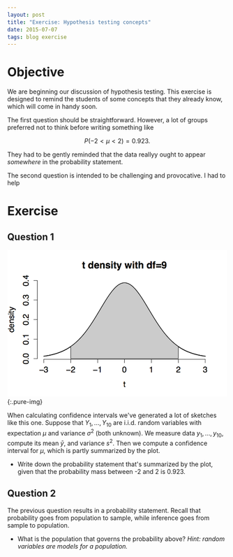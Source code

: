 ```yaml
---
layout: post
title: "Exercise: Hypothesis testing concepts"
date: 2015-07-07
tags: blog exercise
---
```


# Objective
We are beginning our discussion of hypothesis testing. This exercise is designed to remind the students of some concepts that they already know, which will come in handy soon.

The first question should be straightforward. However, a lot of groups preferred not to think before writing something like 

$$P( -2 < \mu < 2) = 0.923.$$

They had to be gently reminded that the data reallyy ought to appear *somewhere* in the probability statement.

The second question is intended to be challenging and provocative. I had to help 

# Exercise

## Question 1

![Density of a t distribution with $\nu=9$.](/images/2015/7/7/density.png){:.pure-img}

When calculating confidence intervals we've generated a lot of sketches like this one. Suppose that $Y_1, \dots, Y_{10}$ are i.i.d. random variables with expectation $\mu$ and variance $\sigma^2$ (both unknown). We measure data $y_1, \dots, y_{10}$, compute its mean ${\bar y}$, and variance $s^2$. Then we compute a confidence interval for $\mu$, which is partly summarized by the plot.

- Write down the probability statement that's summarized by the plot, given that the probability mass between -2 and 2 is 0.923.


## Question 2
The previous question results in a probability statement. Recall that probability goes from population to sample, while inference goes from sample to population. 

- What is the population that governs the probability above? *Hint: random variables are models for a population.*

